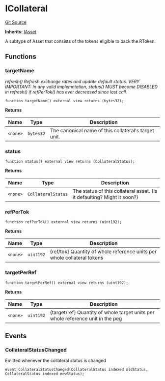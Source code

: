 # ICollateral
[Git Source](https://github.com/larrythecucumber321/protocol/blob/77d337b8595ba96d069ded321419b36a61984170/contracts/interfaces/IAsset.sol)

**Inherits:**
[IAsset](/tools/docgen/src/contracts/interfaces/IAsset.sol/interface.IAsset.md)

A subtype of Asset that consists of the tokens eligible to back the RToken.


## Functions
### targetName

*refresh()
Refresh exchange rates and update default status.
VERY IMPORTANT: In any valid implemntation, status() MUST become DISABLED in refresh() if
refPerTok() has ever decreased since last call.*


```solidity
function targetName() external view returns (bytes32);
```
**Returns**

|Name|Type|Description|
|----|----|-----------|
|`<none>`|`bytes32`|The canonical name of this collateral's target unit.|


### status


```solidity
function status() external view returns (CollateralStatus);
```
**Returns**

|Name|Type|Description|
|----|----|-----------|
|`<none>`|`CollateralStatus`|The status of this collateral asset. (Is it defaulting? Might it soon?)|


### refPerTok


```solidity
function refPerTok() external view returns (uint192);
```
**Returns**

|Name|Type|Description|
|----|----|-----------|
|`<none>`|`uint192`|{ref/tok} Quantity of whole reference units per whole collateral tokens|


### targetPerRef


```solidity
function targetPerRef() external view returns (uint192);
```
**Returns**

|Name|Type|Description|
|----|----|-----------|
|`<none>`|`uint192`|{target/ref} Quantity of whole target units per whole reference unit in the peg|


## Events
### CollateralStatusChanged
Emitted whenever the collateral status is changed


```solidity
event CollateralStatusChanged(CollateralStatus indexed oldStatus, CollateralStatus indexed newStatus);
```

